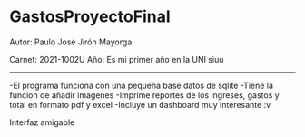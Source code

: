 # GastosProyectoFinal
Autor: Paulo José Jirón Mayorga

Carnet: 2021-1002U
Año: Es mi primer año en la UNI siuu

----------------------------------------------------------------------------------------

-El programa funciona con una pequeña base datos de sqlite 
-Tiene la funcion de añadir imagenes
-Imprime reportes de los ingreses, gastos y total en formato pdf y excel
-Incluye un dashboard muy interesante :v 

Interfaz amigable 
